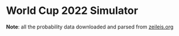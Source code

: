 # World Cup 2022 Simulator

**Note**: all the probability data downloaded and parsed from [zeileis.org](https://www.zeileis.org/news/fifa2022/)

